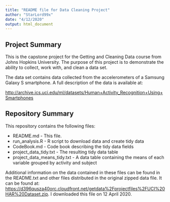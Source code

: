 ```yaml
---
title: "README file for Data Cleaning Project"
author: "StarLord99x"
date: "4/12/2020"
output: html_document
---
```


## Project Summary

This is the capstone project for the Getting and Cleaning Data course
from Johns Hopkins University. The purpose of this project is to
demonstrate the ability to collect, work with, and clean a data set.

The data set contains data collected from the accelerometers of a
Samsung Galaxy S smartphone. A full description of the data is
available at:

http://archive.ics.uci.edu/ml/datasets/Human+Activity_Recognition+Using+Smartphones

## Repository Summary

This repository contains the following files:
* README.md - This file.
* run_analysis.R - R script to download data and create tidy data
* CodeBook.md - Code book describing the tidy data fields
* project_data_tidy.txt - The resulting tidy data table
* project_data_means_tidy.txt - A data table containing the means of each variable grouped by activity and subject

Additional information on the data contained in these files can
be found in the README.txt and other files distributed in the
original zipped data file. It can be found at:  https://d396qusza40orc.cloudfront.net/getdata%2Fprojectfiles%2FUCI%20HAR%20Dataset.zip. I downloaded this file on 12 April 2020.